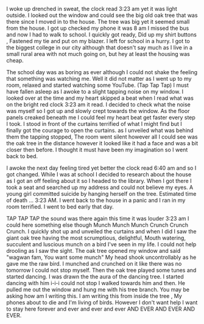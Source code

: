 I woke up drenched in sweat, the clock read 3:23 am yet it was light outside. I looked out the window and could see the big old oak tree that was there since  I moved in to the house. The tree was big yet it seemed small from the house. I got up checked my phone it was 8 am I missed the bus and now I had to walk to school. I quickly got ready, Did up my shirt buttons , Fastened my tie and put on my blazer. I left for school in a hurry. I got to the biggest college in our city although that doesn't say much as I live in a small rural area with not much going on, but hey at least the housing was cheap. 

The school day was as boring as ever although I could not shake the feeling that something was watching me. Well it did not matter as I went up to my room, relaxed and started watching some YouTube. (Tap Tap Tap) I must have fallen asleep as I awoke to a slight tapping noise on my window. I looked over at the time and my heart skipped a beat when I read what was on the bright red clock 3:23 am it read. I decided to check what the noise was myself so I got up and slowly crept towards the window. As the floor panels creaked beneath me I could feel my heart beat get faster every step I took. I stood in front of the curtains terrified of what I might find but I finally got the courage to open the curtains. as I unveiled what was behind them the tapping stopped, The room went silent however all I could see was the oak tree in the distance however it looked like it had a face and was a bit closer then before. I thought it must have been my imagination so I went back to bed.

I awoke the next day feeling tired yet better the clock read 6:40 am and so I got changed. While I was at school I decided to research about the house as I got an off feeling about it so I headed to the library. When I got there I took a seat and searched up my address and could not believe my eyes. A young girl committed suicide by hanging herself on the tree. Estimated time of death … 3:23 AM. I went back to the house in a panic and I ran in my room terrified. I went to bed early that day.

TAP TAP TAP the sound was there again this time it was louder 3:23 am I could here something else though Munch Munch Munch Crunch Crunch Crunch. I quickly shot up and unveiled the curtains and when I did I saw the giant oak tree having the most scrumptious, delightful, Mouth watering, succulent and luscious munch on a bird I've seen in my life. I could not help drooling as I saw the sight. The oak tree opened my window and said "wagwan fam, You want some munch" My head shook uncontrollably as he gave me the raw bird. I munched and crunched on it like there was no tomorrow I could not stop myself. Then the oak tree played some tunes and started dancing. I was drawn the the aura of the dancing tree. I started dancing with him i-i-i  could not stop I walked towards him and then. He pulled me out the window and hung me with his tree branch. You may be asking how am I writing this. I am writing this from inside the tree , My phones about to die and I'm living of birds. However I don't want help I want to stay here forever and ever and ever and ever AND EVER AND EVER AND EVER.